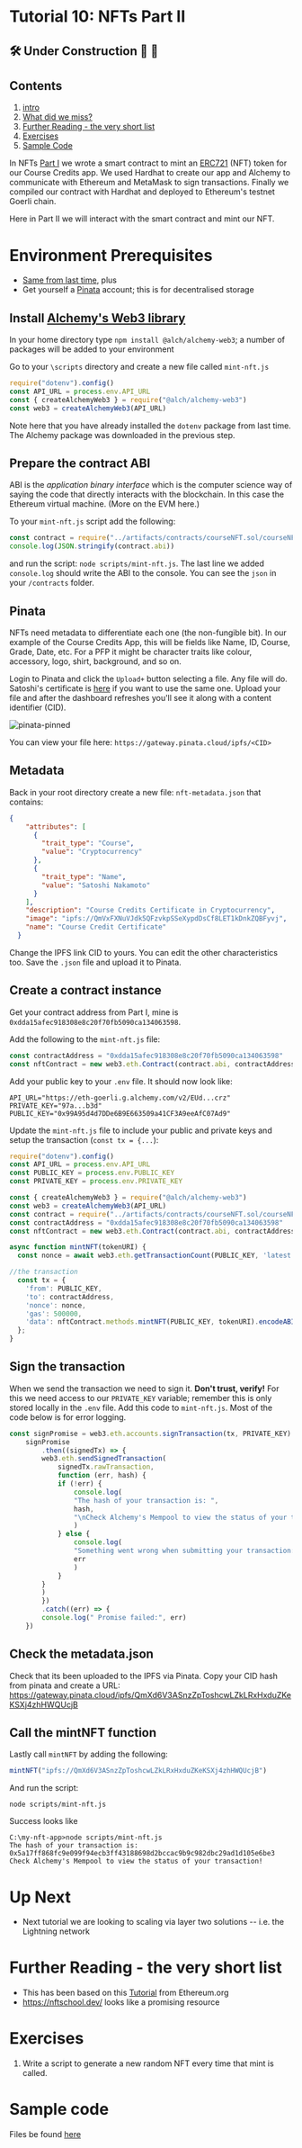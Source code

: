 # Tutorial 10: NFTs Part II

## 🛠️ Under Construction 🚧 👷
## Contents
1. [intro](nft_2.md#intro)
1. [What did we miss?](nft_2.md#what-did-we-miss)
1. [Further Reading - the very short list](nft_2.md#further-reading---the-very-short-list)
1. [Exercises](nft_2.md#exercises)
1. [Sample Code](nft_2.md#sample-code)

In NFTs [Part I](./nft_1.md) we wrote a smart contract to mint an [ERC721](./nft_1.md#erc-721) (NFT) token for our Course Credits app. We used Hardhat to create our app and Alchemy to communicate with Ethereum and MetaMask to sign transactions. Finally we compiled our contract with Hardhat and deployed to Ethereum's testnet Goerli chain.

Here in Part II we will interact with the smart contract and mint our NFT.
# Environment Prerequisites
 * [Same from last time](https://github.com/millecodex/COMP726/blob/master/tutorials/nft_1.md#prerequisites), plus
 * Get yourself a [Pinata](https://app.pinata.cloud/register) account; this is for decentralised storage

## Install [Alchemy's Web3 library](https://docs.alchemyapi.io/alchemy/documentation/alchemy-web3)
In your home directory type `npm install @alch/alchemy-web3`; a number of packages will be added to your environment

Go to your `\scripts` directory and create a new file called `mint-nft.js`
```js
require("dotenv").config()
const API_URL = process.env.API_URL
const { createAlchemyWeb3 } = require("@alch/alchemy-web3")
const web3 = createAlchemyWeb3(API_URL)
```
Note here that you have already installed the `dotenv` package from last time. The Alchemy package was downloaded in the previous step.

## Prepare the contract ABI
ABI is the *application binary interface* which is the computer science way of saying the code that directly interacts with the blockchain. In this case the Ethereum virtual machine. (More on the EVM here.)

To your `mint-nft.js` script add the following:
```js
const contract = require("../artifacts/contracts/courseNFT.sol/courseNFT.json")
console.log(JSON.stringify(contract.abi))
```
and run the script: `node scripts/mint-nft.js`. The last line we added `console.log` should write the ABI to the console. You can see the `json` in your `/contracts` folder.

## Pinata
NFTs need metadata to differentiate each one (the non-fungible bit). In our example of the Course Credits App, this will be fields like Name, ID, Course, Grade, Date, etc. For a PFP it might be character traits like colour, accessory, logo, shirt, background, and so on.

Login to Pinata and click the `Upload+` button selecting a file. Any file will do. Satoshi's certificate is [here](https://github.com/millecodex/COMP726/blob/master/my-nft-app/Satoshi-cert.png) if you want to use the same one. Upload your file and after the dashboard refreshes you'll see it along with a content identifier (CID).

![pinata-pinned](https://user-images.githubusercontent.com/39792005/193709900-4442e908-e670-4240-bad3-2723515ff771.png)

You can view your file here: `https://gateway.pinata.cloud/ipfs/<CID>`

## Metadata
Back in your root directory create a new file: `nft-metadata.json` that contains:
```json
{
    "attributes": [
      {
        "trait_type": "Course",
        "value": "Cryptocurrency"
      },
      {
        "trait_type": "Name",
        "value": "Satoshi Nakamoto"
      }
    ],
    "description": "Course Credits Certificate in Cryptocurrency",
    "image": "ipfs://QmVxFXNuVJdk5QFzvkpSSeXypdDsCf8LET1kDnkZQBFyvj",
    "name": "Course Credit Certificate"
  }
```
Change the IPFS link CID to yours. You can edit the other characteristics too. Save the `.json` file and upload it to Pinata.




## Create a contract instance
Get your contract address from Part I, mine is `0xdda15afec918308e8c20f70fb5090ca134063598`.

Add the following to the `mint-nft.js` file:
```js
const contractAddress = "0xdda15afec918308e8c20f70fb5090ca134063598"
const nftContract = new web3.eth.Contract(contract.abi, contractAddress)
```

Add your public key to your `.env` file. It should now look like:
```
API_URL="https://eth-goerli.g.alchemy.com/v2/EUd...crz"
PRIVATE_KEY="97a...b3d"
PUBLIC_KEY="0x99A95d4d7DDe6B9E663509a41CF3A9eeAfC07Ad9"
```

Update the `mint-nft.js` file to include your public and private keys and setup the transaction (`const tx = {...`):
```js
require("dotenv").config()
const API_URL = process.env.API_URL
const PUBLIC_KEY = process.env.PUBLIC_KEY
const PRIVATE_KEY = process.env.PRIVATE_KEY

const { createAlchemyWeb3 } = require("@alch/alchemy-web3")
const web3 = createAlchemyWeb3(API_URL)
const contract = require("../artifacts/contracts/courseNFT.sol/courseNFT.json")
const contractAddress = "0xdda15afec918308e8c20f70fb5090ca134063598"
const nftContract = new web3.eth.Contract(contract.abi, contractAddress)

async function mintNFT(tokenURI) {
  const nonce = await web3.eth.getTransactionCount(PUBLIC_KEY, 'latest'); //get latest nonce

//the transaction
  const tx = {
    'from': PUBLIC_KEY,
    'to': contractAddress,
    'nonce': nonce,
    'gas': 500000,
    'data': nftContract.methods.mintNFT(PUBLIC_KEY, tokenURI).encodeABI()
  };
}
```

## Sign the transaction
When we send the transaction we need to sign it. **Don't trust, verify!** For this we need access to our `PRIVATE_KEY` variable; remember this is only stored locally in the `.env` file. Add this code to `mint-nft.js`. Most of the code below is for error logging.
```js
const signPromise = web3.eth.accounts.signTransaction(tx, PRIVATE_KEY)
    signPromise
        .then((signedTx) => {
        web3.eth.sendSignedTransaction(
            signedTx.rawTransaction,
            function (err, hash) {
            if (!err) {
                console.log(
                "The hash of your transaction is: ",
                hash,
                "\nCheck Alchemy's Mempool to view the status of your transaction!"
                )
            } else {
                console.log(
                "Something went wrong when submitting your transaction:",
                err
                )
            }
        }
        )
        })
        .catch((err) => {
        console.log(" Promise failed:", err)
    })
```

## Check the metadata.json
Check that its been uploaded to the IPFS via Pinata. Copy your CID hash from pinata and create a URL:\
https://gateway.pinata.cloud/ipfs/QmXd6V3ASnzZpToshcwLZkLRxHxduZKeKSXj4zhHWQUcjB

## Call the mintNFT function
Lastly call `mintNFT` by adding the following:
```js
mintNFT("ipfs://QmXd6V3ASnzZpToshcwLZkLRxHxduZKeKSXj4zhHWQUcjB")
```
And run the script:
```
node scripts/mint-nft.js
```
Success looks like 
```
C:\my-nft-app>node scripts/mint-nft.js
The hash of your transaction is:  0x5a17ff868fc9e099f94ecb3ff43188698d2bccac9b9c982dbc29ad1d105e6be3
Check Alchemy's Mempool to view the status of your transaction!
```

# Up Next
* Next tutorial we are looking to scaling via layer two solutions -- i.e. the Lightning network

# Further Reading - the very short list
* This has been based on this [Tutorial](https://ethereum.org/en/developers/tutorials/how-to-mint-an-nft/) from Ethereum.org
* https://nftschool.dev/ looks like a promising resource

# Exercises
1. Write a script to generate a new random NFT every time that mint is called.

# Sample code
Files be found [here]()
